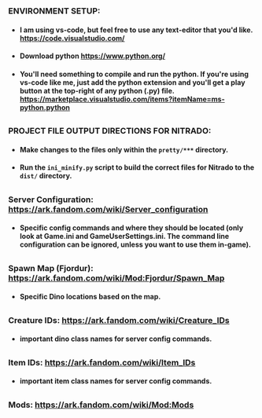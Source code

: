 ### ENVIRONMENT SETUP:
- #### I am using vs-code, but feel free to use any text-editor that you'd like. https://code.visualstudio.com/
- #### Download python https://www.python.org/
- #### You'll need something to compile and run the python. If you're using vs-code like me, just add the python extension and you'll get a play button at the top-right of any python (.py) file. https://marketplace.visualstudio.com/items?itemName=ms-python.python

##
### PROJECT FILE OUTPUT DIRECTIONS FOR NITRADO:
- #### Make changes to the files only within the ```pretty/***``` directory.
- #### Run the ```ini_minify.py``` script to build the correct files for Nitrado to the ```dist/``` directory.

##
### Server Configuration: https://ark.fandom.com/wiki/Server_configuration
- #### Specific config commands and where they should be located (only look at Game.ini and GameUserSettings.ini. The command line configuration can be ignored, unless you want to use them in-game).

##
### Spawn Map (Fjordur): https://ark.fandom.com/wiki/Mod:Fjordur/Spawn_Map
- #### Specific Dino locations based on the map.

##
### Creature IDs: https://ark.fandom.com/wiki/Creature_IDs
- #### important dino class names for server config commands.

##
### Item IDs: https://ark.fandom.com/wiki/Item_IDs
- #### important item class names for server config commands.

##
### Mods: https://ark.fandom.com/wiki/Mod:Mods
